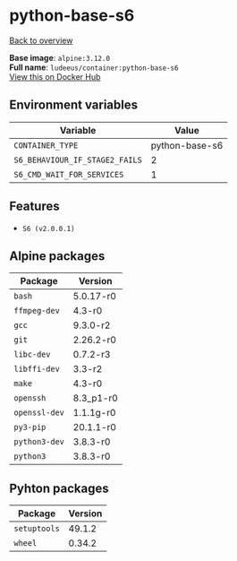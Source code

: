 # python-base-s6

[Back to overview](../index.md)

**Base image**: `alpine:3.12.0`  
**Full name**: `ludeeus/container:python-base-s6`  
[View this on Docker Hub](https://hub.docker.com/r/ludeeus/container/tags?page=1&name=python-base-s6)

## Environment variables

Variable | Value 
-- | --
`CONTAINER_TYPE` | python-base-s6
`S6_BEHAVIOUR_IF_STAGE2_FAILS` | 2
`S6_CMD_WAIT_FOR_SERVICES` | 1

## Features

- `S6 (v2.0.0.1)`

## Alpine packages

Package | Version 
-- | --
`bash` | 5.0.17-r0
`ffmpeg-dev` | 4.3-r0
`gcc` | 9.3.0-r2
`git` | 2.26.2-r0
`libc-dev` | 0.7.2-r3
`libffi-dev` | 3.3-r2
`make` | 4.3-r0
`openssh` | 8.3_p1-r0
`openssl-dev` | 1.1.1g-r0
`py3-pip` | 20.1.1-r0
`python3-dev` | 3.8.3-r0
`python3` | 3.8.3-r0

## Pyhton packages

Package | Version 
-- | --
`setuptools` | 49.1.2
`wheel` | 0.34.2


